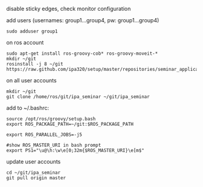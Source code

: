 disable sticky edges, check monitor configuration


add users (usernames: group1...group4, pw: group1...group4)
```
sudo adduser group1

```


on ros account
```
sudo apt-get install ros-groovy-cob* ros-groovy-moveit-*
mkdir ~/git
rosinstall -j 8 ~/git https://raw.github.com/ipa320/setup/master/repositories/seminar_application.rosinstall

```


on all user accounts
```
mkdir ~/git
git clone /home/ros/git/ipa_seminar ~/git/ipa_seminar
```


add to ~/.bashrc:
```
source /opt/ros/groovy/setup.bash
export ROS_PACKAGE_PATH=~/git:$ROS_PACKAGE_PATH

export ROS_PARALLEL_JOBS=-j5

#show ROS_MASTER_URI in bash prompt
export PS1="\u@\h:\w\e[0;32m{$ROS_MASTER_URI}\e[m$"
```

update user accounts
```
cd ~/git/ipa_seminar
git pull origin master
```
